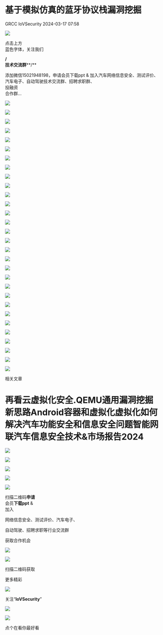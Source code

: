 #  基于模拟仿真的蓝牙协议栈漏洞挖掘   
GRCC  IoVSecurity   2024-03-17 07:58  
  
![](https://mmbiz.qpic.cn/mmbiz_gif/CQb4KERYG3QA0ezCCjgRONQvXCf3wka7je04trwIyMqsDUWBubpwfiahXImiaoia7NnueGomOO28vicSZ5wEFFTa1Q/640?wx_fmt=gif "")  
  
点击上方  
蓝色字体，关注我们  
  
**/**  
**技术交流群****/**  
  
添加微信15021948198，申请会员下载ppt & 加入汽车网络信息安全、测试评价、汽车电子、自动驾驶技术交流群、招聘求职群、  
投融资  
合作群...  
  
![](https://mmbiz.qpic.cn/mmbiz_jpg/uTSIm9RGwm2YptNtNicppWMN945KCAyX72Ztz2VMtoB5ljlxSj5mDibzMIB438dRHc91piaEpQtkWrsZVkMp3CuZQ/640?wx_fmt=jpeg&from=appmsg "")  
  
![](https://mmbiz.qpic.cn/mmbiz_jpg/uTSIm9RGwm2YptNtNicppWMN945KCAyX7E2VDDFz0DNbA6rKF2icJhCqJUzWlUHM0dIxErryPs5OSeSegRiczfG3g/640?wx_fmt=jpeg&from=appmsg "")  
  
![](https://mmbiz.qpic.cn/mmbiz_jpg/uTSIm9RGwm2YptNtNicppWMN945KCAyX7reTiarw8OibMzLmvtxIaBkfENPwibaHXVVbkrb7kMPRQqrsxXsicgggLsQ/640?wx_fmt=jpeg&from=appmsg "")  
  
![](https://mmbiz.qpic.cn/mmbiz_jpg/uTSIm9RGwm2YptNtNicppWMN945KCAyX7ibSucvSwqtX4SZU5yVca4JrXMGOJRakw3GpDvRM6VUBya4wXLxbs8jg/640?wx_fmt=jpeg&from=appmsg "")  
  
![](https://mmbiz.qpic.cn/mmbiz_jpg/uTSIm9RGwm2YptNtNicppWMN945KCAyX7ibDAQAU6f3vdVAayu36bLicroGIASfT60ZjJf89UJyBibSnKElVXSY3Zw/640?wx_fmt=jpeg&from=appmsg "")  
  
![](https://mmbiz.qpic.cn/mmbiz_jpg/uTSIm9RGwm2YptNtNicppWMN945KCAyX7e0fXiakD8TAHC4FhtVtulZiaPXWutr5G6zzaiaDQ8xU8VOkzftic4ZgjZQ/640?wx_fmt=jpeg&from=appmsg "")  
  
![](https://mmbiz.qpic.cn/mmbiz_jpg/uTSIm9RGwm2YptNtNicppWMN945KCAyX7Ds7VG6kulxJhVnCL0DpJtBXQNrBib159McY98I1wMAAbgPOG3iahmrfA/640?wx_fmt=jpeg&from=appmsg "")  
  
![](https://mmbiz.qpic.cn/mmbiz_jpg/uTSIm9RGwm2YptNtNicppWMN945KCAyX7AKu51k1VxS76FHl0RQJoSZduNkzTZdIA6YZplvskiaNyzn9xd5jqc9Q/640?wx_fmt=jpeg&from=appmsg "")  
  
![](https://mmbiz.qpic.cn/mmbiz_jpg/uTSIm9RGwm2YptNtNicppWMN945KCAyX7tgdRxo2WqpWVLSmSyZ6SuwNGQLQiaUEYFTwD1GVWlMzicmzjaTKriatgQ/640?wx_fmt=jpeg&from=appmsg "")  
  
![](https://mmbiz.qpic.cn/mmbiz_jpg/uTSIm9RGwm2YptNtNicppWMN945KCAyX7f7v1aEMo5UQ3TQcfvmtRwYxZr27kcJLu5jtSyDfSPkPPX8ic2ibWNuVw/640?wx_fmt=jpeg&from=appmsg "")  
  
![](https://mmbiz.qpic.cn/mmbiz_jpg/uTSIm9RGwm2YptNtNicppWMN945KCAyX7KGHS2jwicze9jakbkwdYHtCefDNiaPzLLDnZYry5MavU2Kwv8rgIjCow/640?wx_fmt=jpeg&from=appmsg "")  
  
![](https://mmbiz.qpic.cn/mmbiz_jpg/uTSIm9RGwm2YptNtNicppWMN945KCAyX7RIuGPYF5pRSbILVODib5YWH7lv5CBAmXk5n28rv3w9oQtjbMlxXbnRA/640?wx_fmt=jpeg&from=appmsg "")  
  
![](https://mmbiz.qpic.cn/mmbiz_jpg/uTSIm9RGwm2YptNtNicppWMN945KCAyX7CN5j1HnsOxoa9tTxTia7GIIA56ts3JrxePlqlibEXjziahqJ3icdL4l29A/640?wx_fmt=jpeg&from=appmsg "")  
  
![](https://mmbiz.qpic.cn/mmbiz_jpg/uTSIm9RGwm2YptNtNicppWMN945KCAyX7G8E3OUmAbuStkd61jP75OvBibgUd1gZYmAjAFPzgwxicw0OK72bickpaA/640?wx_fmt=jpeg&from=appmsg "")  
  
![](https://mmbiz.qpic.cn/mmbiz_jpg/uTSIm9RGwm2YptNtNicppWMN945KCAyX72n425susibKb3gLibE4pS7r4ADib20F7ticicYJX38O4bOw2yAXLEIEM4lw/640?wx_fmt=jpeg&from=appmsg "")  
  
![](https://mmbiz.qpic.cn/mmbiz_jpg/uTSIm9RGwm2YptNtNicppWMN945KCAyX72GiaNFMNIZcy4jlexncgYyj8KpNibNWxahiabj6lXD4HSicIkzVrKrfPcg/640?wx_fmt=jpeg&from=appmsg "")  
  
![](https://mmbiz.qpic.cn/mmbiz_jpg/uTSIm9RGwm2YptNtNicppWMN945KCAyX7TAAp7ibK6m1nxulvUAHU0iagiboFiaNS05MTFZ8z64Sl3Q7Ld7QQRlK7Kg/640?wx_fmt=jpeg&from=appmsg "")  
  
![](https://mmbiz.qpic.cn/mmbiz_jpg/uTSIm9RGwm2YptNtNicppWMN945KCAyX7GCN1icbvhNc5IXLFicYL3IibLjKE3ic0Ra4mw91falZ8bUz4DV9Ny81z4Q/640?wx_fmt=jpeg&from=appmsg "")  
  
![](https://mmbiz.qpic.cn/mmbiz_jpg/uTSIm9RGwm2YptNtNicppWMN945KCAyX7f2ia4DuNkSG0OiaQfk2zG9stmRUjvxKicg7QuMQPiaLzrlpdzMvX365bow/640?wx_fmt=jpeg&from=appmsg "")  
  
![](https://mmbiz.qpic.cn/mmbiz_jpg/uTSIm9RGwm2YptNtNicppWMN945KCAyX7YIP6rzt7IPn9vFvUbkPbmsB7QVAiasHIRaTvkncl7hhpnhGMMteQ2pg/640?wx_fmt=jpeg&from=appmsg "")  
  
![](https://mmbiz.qpic.cn/mmbiz_jpg/uTSIm9RGwm2YptNtNicppWMN945KCAyX7PCXBKDBNStibWKEKHBib9hibAfiaV8NCFa5s8K8XHFxoXhUykFTknv3qJg/640?wx_fmt=jpeg&from=appmsg "")  
  
![](https://mmbiz.qpic.cn/mmbiz_jpg/uTSIm9RGwm2YptNtNicppWMN945KCAyX7KjvdZUyO2bwicibSIgx1tshWEFRro7EYwrU9tfdqbKOiaiccGMcK5oribQw/640?wx_fmt=jpeg&from=appmsg "")  
  
![](https://mmbiz.qpic.cn/mmbiz_jpg/uTSIm9RGwm2YptNtNicppWMN945KCAyX7rS6eFLLk4t3b20eicEVHvmqvI6wibyxyrS1ib9EHdgGxMM0VeMJGnGTGg/640?wx_fmt=jpeg&from=appmsg "")  
  
![](https://mmbiz.qpic.cn/mmbiz_jpg/uTSIm9RGwm2YptNtNicppWMN945KCAyX7GXySgPSMxoM4prtskyg50efNXgBQOGHog7kic1Seukm5LSXwCBSSsmA/640?wx_fmt=jpeg&from=appmsg "")  
  
![](https://mmbiz.qpic.cn/mmbiz_jpg/uTSIm9RGwm2YptNtNicppWMN945KCAyX7DoghKKwGPnIomKrvqP15ZxnwwHGx4HvkBpsgRwPEW0jaHicZn5BcXLA/640?wx_fmt=jpeg&from=appmsg "")  
  
![](https://mmbiz.qpic.cn/mmbiz_jpg/uTSIm9RGwm2YptNtNicppWMN945KCAyX7j3fOnibk4w5BB34nCJIWWkTSkWpQxvzQmaZZnBK9B3QDEztHjoxpnDg/640?wx_fmt=jpeg&from=appmsg "")  
  
![](https://mmbiz.qpic.cn/mmbiz_jpg/uTSIm9RGwm2YptNtNicppWMN945KCAyX7ZXm0nfRkZG9m93KhxibgrssrjEJRicWOn3bicL9zXiaaLt9IKyAzvDWp4Q/640?wx_fmt=jpeg&from=appmsg "")  
  
![](https://mmbiz.qpic.cn/mmbiz_jpg/uTSIm9RGwm2YptNtNicppWMN945KCAyX7k9wvpCxnF5IFCL0STmSib7HicQaMM9wtlWcT5zJnn8Jc41065ELfibAMA/640?wx_fmt=jpeg&from=appmsg "")  
  
![](https://mmbiz.qpic.cn/mmbiz_jpg/uTSIm9RGwm2YptNtNicppWMN945KCAyX7FstKDwoPsBhrOUavHKehVuPOc6uF4rUpQhQaFrdfLKKsGyvSNGJQCg/640?wx_fmt=jpeg&from=appmsg "")  
  
![](https://mmbiz.qpic.cn/mmbiz_gif/b96CibCt70iabwjyojLhA03PtxUnkNPREnt2F48ywfXLpDdDAjicOTPI8Q94tVLbJ58tbRs12iaXDKhUOW9gd4NlFA/640?wx_fmt=gif "")  
  
相关文章  
  
# 再看云虚拟化安全.QEMU通用漏洞挖掘新思路Android容器和虚拟化虚拟化如何解决汽车功能安全和信息安全问题智能网联汽车信息安全技术&市场报告2024  
  
![](https://mmbiz.qpic.cn/mmbiz_gif/MfTd6rd9CyvNRMW8I9cvI1CK5gKiaYqg2veTn9t9dAe1GxYic7pAvgvRIKNFickConFyX8AvW2reAq8GchJI6aBpA/640?wx_fmt=gif "")  
  
![](https://mmbiz.qpic.cn/mmbiz_jpg/uTSIm9RGwm2F3KDtuNYvmkK20aeBw5tzBQ6psETV6YuYicjQIyHlzwuzoJEq3nUC3QmJgU8hoCgh52J6KYeS6YA/640?wx_fmt=jpeg&from=appmsg "")  
  
![](https://mmbiz.qpic.cn/mmbiz_png/8Pvibnf7ic0cy77VtN8ibA7XuZgvGQoicjpar7CWkfIEXV4CEjiankS0tjDZEUgxhNHf0HicpBNcO4YuhOm5eIdb7RaA/640?wx_fmt=png "")  
  
  
![](https://mmbiz.qpic.cn/mmbiz_png/9yhibG49kQicogTWBZcB6XwgTib9lH6QN57pFdZwoRicFbc3JLM7icu8hadyzRKztBHGZ7eDEVgMiaHYqExfhbbpb5vA/640?wx_fmt=png "")  
  
![](https://mmbiz.qpic.cn/mmbiz_png/uTSIm9RGwm2F3KDtuNYvmkK20aeBw5tzC4P9ibHF9ZvNa8C5jrwloaUH0C7GHj5j9icJh7XicdFckbQ3M0sSlKs8w/640?wx_fmt=png&from=appmsg "")  
  
扫描二维码**申请**  
会员**下载ppt** &   
加入  
  
网络信息安全、测试评价、汽车电子、  
  
自动驾驶、招聘求职等行业交流群  
  
获取合作机会  
  
  
![](https://mmbiz.qpic.cn/mmbiz_png/kuhNyShuqyAGSIk680L6OHthYzkwuUDkKqfw3icohb1JLrEvjicKgfaiatIDP1L7RN7zPQkzbrksWzTMmgh5LKjzA/640?wx_fmt=png "")  
  
![](https://mmbiz.qpic.cn/mmbiz_jpg/uTSIm9RGwm0ibSggKRaicPibLl2nXk3lGdgeoXo0P9Xy8e2aNHPm3LOhKjicHk2zhB5V1ar3CwUTs258UkiaTPYq4gw/640?wx_fmt=jpeg "")  
  
扫描二维码获取  
  
更多精彩  
  
![](https://mmbiz.qpic.cn/mmbiz_png/XiacM3aibSNia0qvdL1PUiaZugASarnXx5wAxT5ic13sgRB49E67AsdWeZpHnibUEW2oibToqEWRjHmImztgv33MaknnQ/640?wx_fmt=png "")  
  
  
关注“**IoVSecurity**”  
  
  
![](https://mmbiz.qpic.cn/mmbiz_png/fBQwicMRtG3qyicHcTibNaG9RMs2E8knzWpfH0gnibzKsciaBTYdnW8mFyNgvEAqBNoib29iasxMgwh2gWRSIkINyHVLA/640?wx_fmt=png "")  
  
![](https://mmbiz.qpic.cn/mmbiz_png/D7nIuxbSmauhlzDVRGHTibAGyGcFvY5qFSPyZdMCxTSXwjhzFTotRe6rciaIxatoAHF0MPI73MMPAbf0UUMIMSvw/640?wx_fmt=png "")  
  
点个在看你最好看  
  
  

